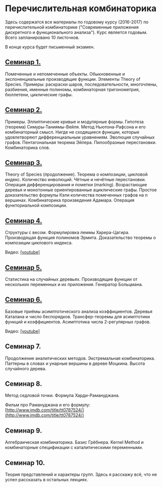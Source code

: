 # Перечислительная комбинаторика
Здесь содержатся все материалы по годовому курсу (2016-2017) по перечислительной комбинаторике ("Современные приложения дискретного и функционального анализа"). Курс является годовым. Всего запланировано 10 листочков.

В конце курса будет письменный экзамен.

## [Семинар 1.](https://github.com/Electric-tric/mipt-teach-enum-comb/releases/download/v0.4/sem1.pdf)
Помеченные и непомеченные объекты. Обыкновенные и экспоненциальные производящие функции. Элементы Theory of Species.
Примеры: раскраски шаров, последовательности, многочлены, разбиения, именные полиномы, комбинаторная тригонометрия, бюллетени, циклические графы.
## [Семинар 2.](https://github.com/Electric-tric/mipt-teach-enum-comb/releases/download/v0.4/sem2.pdf)
Примеры. Эллиптические кривые и модулярные формы. Гипотеза (теорема) Симуры-Таниямы-Вейля. Метод Ньютона-Рафсона и его комбинаторный смысл. Нигде не сходящиеся функции, которые удовлетворяют дифференциальным уравнениям. Эволюция случайных графов. Пентагональная теорема Эйлера. Пилообразные перестановки. Комбинаторика слов.
## [Семинар 3.](https://github.com/Electric-tric/mipt-teach-enum-comb/releases/download/v0.4/sem3.pdf)
Theory of Species (продолжение). Теорема о композиции, цикловой индекс. Количество инволюций. Чётные и нечётные перестановки. Операция дифференцирования и пометки (marking). Возрастающие деревья и монотонные ориентированные ациклические графы. Простое доказательство формулы Кэли количества помеченных графов на n вершинах. Комбинаторика произведения Адамара. Операция функториальной композиции.
## [Семинар 4.](https://github.com/Electric-tric/mipt-teach-enum-comb/releases/download/v0.4/sem4.pdf)
Структуры с весом. Формулировка леммы Харера-Цагира. Производящая функция полиномов Эрмита. Доказательство теоремы о композиции циклового индекса.

Видео: [[youtube]](https://www.youtube.com/watch?v=y0MuyV9brXs&list=PLHqbWVnDLbsHJRj095gAI2aZ33WG4E6aA&index=1)
## [Семинар 5.](https://github.com/Electric-tric/mipt-teach-enum-comb/releases/download/0.5.1/sem5.pdf)
Статистика на случайных деревьях. Производящие функции от нескольких переменных и их приложения. Генератор Больцмана.
## [Семинар 6.](https://github.com/Electric-tric/mipt-teach-enum-comb/releases/download/0.6/sem6.pdf)
Базовые приёмы асимптотического анализа коэффициентов. Деревья Каталана и число беспорядков. Трансфер-теоремы для асимптотики функций и коэффициентов. Асимптотика числа 2-регулярных графов.

Видео: [[youtube]](https://www.youtube.com/watch?v=LQeQsyyHL3E&index=2&list=PLHqbWVnDLbsHJRj095gAI2aZ33WG4E6aA)

## Семинар 7.
Продолжение аналитических методов. Экстремальная комбинаторика.
Паттерны в словах и унарные вершины в дереве Моцкина. Высота случайного дерева.

## Семинар 8.
Метод седловой точки. Формула Харди-Рамануджана.

Фильм про Рамануджана и его формулу: [http://www.imdb.com/title/tt0787524/](http://www.imdb.com/title/tt0787524/)
## Семинар 9.
Алгебраическая комбинаторика. Базис Грёбнера. Kernel Method и комбинаторные спецификации с каталитическими переменными.

## Семинар 10.
Теория представлений и характеры групп. Здесь я расскажу всё, что не успел рассказать в остальных лекциях.
